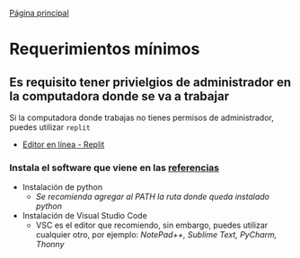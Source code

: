 [Página principal](Modulo-I-Index.md)

# Requerimientos mínimos

## Es requisito tener privielgios de administrador en la computadora donde se va a trabajar
Si la computadora donde trabajas no tienes permisos de administrador, puedes utilizar `replit` <br>
* [Editor en línea - Replit](https://replit.com/)

### Instala el software que viene en las [referencias](References.md)
* Instalación de python
    * *Se recomienda agregar al PATH la ruta donde queda instalado python*
* Instalación de Visual Studio Code
    * VSC es el editor que recomiendo, sin embargo, puedes utilizar cualquier otro, por ejemplo: *NotePad++, Sublime Text, PyCharm, Thonny*

